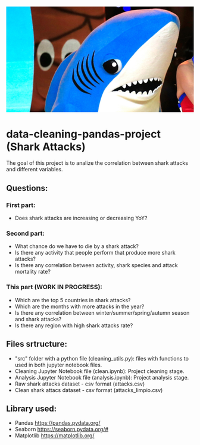 ![portada](https://github.com/ccastroblua/data-cleaning-pandas/blob/main/images/portada.jpg)

# data-cleaning-pandas-project (Shark Attacks)

The goal of this project is to analize the correlation between shark attacks and different variables.

## Questions:

### First part:
- Does shark attacks are increasing or decreasing YoY?

### Second part:
- What chance do we have to die by a shark attack?
- Is there any activity that people perform that produce more shark attacks?
- Is there any correlation between activity, shark species and attack mortality rate?

### This part (WORK IN PROGRESS):

- Which are the top 5 countries in shark attacks?
- Which are the months with more attacks in the year?
- Is there any correlation between winter/summer/spring/autumn season and shark attacks?
- Is there any region with high shark attacks rate?

## Files srtructure:

- "src" folder with a python file (cleaning_utils.py): files with functions to used in both jupyter notebook files.
- Cleaning Jupyter Notebook file (clean.ipynb): Project cleaning stage.
- Analysis Jupyter Notebook file (analysis.ipynb): Project analysis stage.
- Raw shark attacks dataset - csv format (attacks.csv)
- Clean shark attacs dataset - csv format (attacks_limpio.csv)

## Library used:

- Pandas <https://pandas.pydata.org/>
- Seaborn <https://seaborn.pydata.org/#>
- Matplotlib <https://matplotlib.org/>